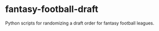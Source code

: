 # fantasy-football-draft

Python scripts for randomizing a draft order for fantasy football leagues.
